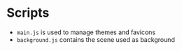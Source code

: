 # Scripts
- <code>main.js</code> is used to manage themes and favicons
- <code>background.js</code> contains the scene used as background